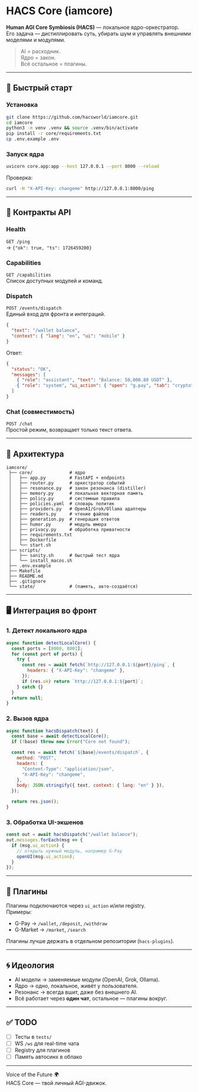 # HACS Core (iamcore)

**Human AGI Core Symbiosis (HACS)** — локальное ядро-оркестратор.  
Его задача — дистиллировать суть, убирать шум и управлять внешними моделями и модулями.  

> AI = расходник.  
> Ядро = закон.  
> Всё остальное = плагины.

---

## 🚀 Быстрый старт

### Установка
```bash
git clone https://github.com/hacsworld/iamcore.git
cd iamcore
python3 -m venv .venv && source .venv/bin/activate
pip install -r core/requirements.txt
cp .env.example .env
```

### Запуск ядра
```bash
uvicorn core.app:app --host 127.0.0.1 --port 8000 --reload
```

Проверка:
```bash
curl -H "X-API-Key: changeme" http://127.0.0.1:8000/ping
```

---

## 📡 Контракты API

### Health
`GET /ping`  
→ `{"ok": true, "ts": 1726459200}`

### Capabilities
`GET /capabilities`  
Список доступных модулей и команд.

### Dispatch
`POST /events/dispatch`  
Единый вход для фронта и интеграций.
```json
{
  "text": "/wallet balance",
  "context": { "lang": "en", "ui": "mobile" }
}
```
Ответ:
```json
{
  "status": "OK",
  "messages": [
    { "role": "assistant", "text": "Balance: 50,000.80 USDT" },
    { "role": "system", "ui_action": { "open": "g.pay", "tab": "crypto" } }
  ]
}
```

### Chat (совместимость)
`POST /chat`  
Простой режим, возвращает только текст ответа.

---

## 🧩 Архитектура

```
iamcore/
 ├── core/              # ядро
 │   ├── app.py         # FastAPI + endpoints
 │   ├── router.py      # оркестратор событий
 │   ├── resonance.py   # закон резонанса (distiller)
 │   ├── memory.py      # локальная векторная память
 │   ├── policy.py      # системные правила
 │   ├── policies.yaml  # словарь политик
 │   ├── providers.py   # OpenAI/Grok/Ollama адаптеры
 │   ├── readers.py     # чтение файлов
 │   ├── generation.py  # генерация ответов
 │   ├── humor.py       # модуль юмора
 │   ├── privacy.py     # обработка приватности
 │   ├── requirements.txt
 │   ├── Dockerfile
 │   └── start.sh
 ├── scripts/
 │   ├── sanity.sh      # быстрый тест ядра
 │   └── install_macos.sh
 ├── .env.example
 ├── Makefile
 ├── README.md
 ├── .gitignore
 └── state/             # (память, авто-создаётся)
```

---

## 🖥️ Интеграция во фронт

### 1. Детект локального ядра
```js
async function detectLocalCore() {
  const ports = [8000, 8001];
  for (const port of ports) {
    try {
      const res = await fetch(`http://127.0.0.1:${port}/ping`, {
        headers: { "X-API-Key": "changeme" },
      });
      if (res.ok) return `http://127.0.0.1:${port}`;
    } catch {}
  }
  return null;
}
```

### 2. Вызов ядра
```js
async function hacsDispatch(text) {
  const base = await detectLocalCore();
  if (!base) throw new Error("Core not found");

  const res = await fetch(`${base}/events/dispatch`, {
    method: "POST",
    headers: {
      "Content-Type": "application/json",
      "X-API-Key": "changeme",
    },
    body: JSON.stringify({ text, context: { lang: "en" } }),
  });

  return res.json();
}
```

### 3. Обработка UI-экшенов
```js
const out = await hacsDispatch("/wallet balance");
out.messages.forEach(msg => {
  if (msg.ui_action) {
    // открыть нужный модуль, например G-Pay
    openUI(msg.ui_action);
  }
});
```

---

## 🔌 Плагины
Плагины подключаются через `ui_action` и/или registry.  
Примеры:
- G-Pay → `/wallet`, `/deposit`, `/withdraw`
- G-Market → `/market`, `/search`

Плагины лучше держать в отдельном репозитории (`hacs-plugins`).

---

## 🌀 Идеология

- AI модели → заменяемые модули (OpenAI, Grok, Ollama).  
- Ядро → одно, локальное, живёт у пользователя.  
- Резонанс → всегда вшит, даже без внешнего AI.  
- Всё работает через **один чат**, остальное — плагины вокруг.  

---

## ✅ TODO
- [ ] Тесты в `tests/`
- [ ] WS `/ws` для real-time чата
- [ ] Registry для плагинов
- [ ] Память автосинх в облако

---

Voice of the Future 🌍  
HACS Core — твой личный AGI-движок.
